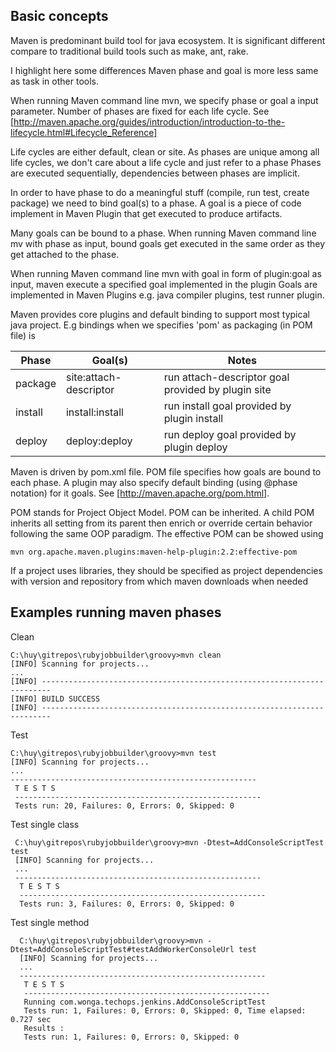## Basic concepts

Maven is predominant build tool for java ecosystem. It is significant different compare to traditional build tools such as make, ant, rake. 

I highlight here some differences Maven phase and goal is more less same as task in other tools. 

When running Maven command line mvn, we specify phase or goal a input parameter. Number of phases are fixed for each life cycle. See [http://maven.apache.org/guides/introduction/introduction-to-the-lifecycle.html#Lifecycle_Reference]

Life cycles are either default, clean or site. As phases are unique among all life cycles, we don't care about a life cycle and just refer to a phase
Phases are executed sequentially,  dependencies between phases are implicit.

In order to have phase to do a meaningful stuff (compile, run test,  create package) we need to bind  goal(s) to a phase. A goal is a piece of code 
implement in Maven Plugin that get executed to produce artifacts. 

Many goals can be bound to a phase. When running Maven command line mv with phase as input, bound goals get executed in the same order as they get attached 
to the phase. 

When running Maven command line mvn with goal in form of plugin:goal as input, maven execute a specified goal implemented in the plugin Goals are implemented 
in Maven Plugins e.g. java compiler plugins, test runner plugin. 

Maven provides core plugins and default binding to support most typical java project. E.g  bindings when we specifies 'pom' as packaging (in POM file) is

 Phase         | Goal(s)                | Notes 
 ------------- |------------------------| --------------------------------------------------
 package       | site:attach-descriptor | run attach-descriptor goal provided by plugin site
 install	   | install:install	    | run install goal provided by plugin install
 deploy	       | deploy:deploy	        | run deploy goal provided by plugin deploy

Maven is driven by pom.xml file. POM file specifies how goals are bound to each phase. A plugin may also specify default binding (using @phase notation) for it goals. See [http://maven.apache.org/pom.html].

POM stands for Project Object Model. POM can be inherited. A child POM inherits all setting from its parent then enrich or override certain behavior following the 
same OOP paradigm. The effective POM can be showed using 

    mvn org.apache.maven.plugins:maven-help-plugin:2.2:effective-pom

If a project uses libraries, they should be specified as project dependencies with version and repository from which maven downloads when needed

## Examples running maven phases

Clean

    C:\huy\gitrepos\rubyjobbuilder\groovy>mvn clean
    [INFO] Scanning for projects...
    ...
    [INFO] ------------------------------------------------------------------------
    [INFO] BUILD SUCCESS
    [INFO] ------------------------------------------------------------------------

Test

    C:\huy\gitrepos\rubyjobbuilder\groovy>mvn test
    [INFO] Scanning for projects...
    ...
    -------------------------------------------------------
     T E S T S
     -------------------------------------------------------
     Tests run: 20, Failures: 0, Errors: 0, Skipped: 0

Test single class 

     C:\huy\gitrepos\rubyjobbuilder\groovy>mvn -Dtest=AddConsoleScriptTest test
     [INFO] Scanning for projects...
     ...
     -------------------------------------------------------
      T E S T S
      -------------------------------------------------------
      Tests run: 3, Failures: 0, Errors: 0, Skipped: 0

Test single method

      C:\huy\gitrepos\rubyjobbuilder\groovy>mvn -Dtest=AddConsoleScriptTest#testAddWorkerConsoleUrl test
      [INFO] Scanning for projects...
      ...
      -------------------------------------------------------
       T E S T S
       -------------------------------------------------------
       Running com.wonga.techops.jenkins.AddConsoleScriptTest
       Tests run: 1, Failures: 0, Errors: 0, Skipped: 0, Time elapsed: 0.727 sec
       Results :
       Tests run: 1, Failures: 0, Errors: 0, Skipped: 0
